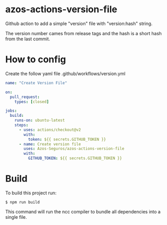 # azos-actions-version-file

Github action to add a simple "version" file with "version:hash" string.

The version number cames from release tags and the hash is a short hash from the last commit.

# How to config

Create the follow yaml file .github/workflows/version.yml

```yaml
name: "Create Version File"

on:
  pull_request:
    types: [closed]

jobs:
  build:
    runs-on: ubuntu-latest
    steps:
      - uses: actions/checkout@v2
        with:
          token: ${{ secrets.GITHUB_TOKEN }}
      - name: Create version file
        uses: Azos-Seguros/azos-actions-version-file
        with:
          GITHUB_TOKEN: ${{ secrets.GITHUB_TOKEN }}
```

# Build

To build this project run:

```shell
$ npm run build
```

This command will run the ncc compiler to bundle all dependencies into a single file.
